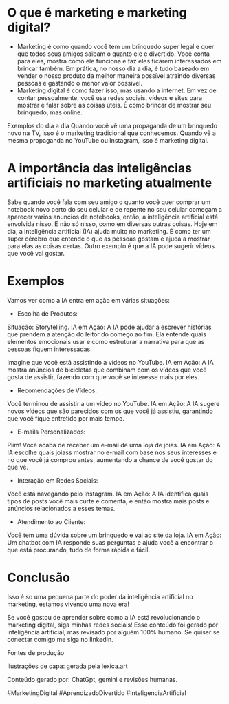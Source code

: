 

# O que é marketing e marketing digital?
- Marketing é como quando você tem um brinquedo super legal e quer que todos seus amigos saibam o quanto ele é divertido. Você conta para eles, mostra como ele funciona e faz eles ficarem interessados em brincar também. Em prática, no nosso dia a dia, é tudo baseado em vender o nosso produto da melhor maneira possível atraindo diversas pessoas e gastando o menor valor possível.
- Marketing digital é como fazer isso, mas usando a internet. Em vez de contar pessoalmente, você usa redes sociais, vídeos e sites para mostrar e falar sobre as coisas úteis. É como brincar de mostrar seu brinquedo, mas online.




Exemplos do dia a dia
Quando você vê uma propaganda de um brinquedo novo na TV, isso é o marketing tradicional que conhecemos. Quando vê a mesma propaganda no YouTube ou Instagram, isso é marketing digital. 

# A importância das inteligências artificiais no marketing atualmente
Sabe quando você fala com seu amigo o quanto você quer comprar um notebook novo perto do seu celular e de repente no seu celular começam a aparecer varios anuncios de notebooks, então, a inteligência artificial está envolvida nisso. E não só nisso, como em diversas outras coisas.
Hoje em dia, a inteligência artificial (IA) ajuda muito no marketing. É como ter um super cérebro que entende o que as pessoas gostam e ajuda a mostrar para elas as coisas certas. Outro exemplo é que a IA pode sugerir vídeos que você vai gostar.

# Exemplos

Vamos ver como a IA entra em ação em várias situações:

- Escolha de Produtos:

Situação: Storytelling.
IA em Ação: A IA pode ajudar a escrever histórias que prendem a atenção do leitor do começo ao fim. Ela entende quais elementos emocionais usar e como estruturar a narrativa para que as pessoas fiquem interessadas.

Imagine que você está assistindo a vídeos no YouTube.
IA em Ação: A IA mostra anúncios de bicicletas que combinam com os vídeos que você gosta de assistir, fazendo com que você se interesse mais por eles.

- Recomendações de Vídeos:

Você terminou de assistir a um vídeo no YouTube.
IA em Ação: A IA sugere novos vídeos que são parecidos com os que você já assistiu, garantindo que você fique entretido por mais tempo.

- E-mails Personalizados:

Plim! Você acaba de receber um e-mail de uma loja de joias.
IA em Ação: A IA escolhe quais joiass mostrar no e-mail com base nos seus interesses e no que você já comprou antes, aumentando a chance de você gostar do que vê.

 - Interação em Redes Sociais:

Você está navegando pelo Instagram.
IA em Ação: A IA identifica quais tipos de posts você mais curte e comenta, e então mostra mais posts e anúncios relacionados a esses temas.

- Atendimento ao Cliente:

Você tem uma dúvida sobre um brinquedo e vai ao site da loja.
IA em Ação: Um chatbot com IA responde suas perguntas e ajuda você a encontrar o que está procurando, tudo de forma rápida e fácil.

# Conclusão

Isso é so uma pequena parte do poder da inteligência artificial no marketing, estamos vivendo uma nova era!

Se você gostou de aprender sobre como a IA está revolucionando o marketing digital, siga minhas redes sociais! Esse conteúdo foi gerado por inteligência artificial, mas revisado por alguém 100% humano. Se quiser se conectar comigo me siga no linkedin.

Fontes de produção

Ilustrações de capa: gerada pela lexica.art

Conteúdo gerado por: ChatGpt, gemini e revisões humanas.

#MarketingDigital #AprendizadoDivertido #InteligenciaArtificial